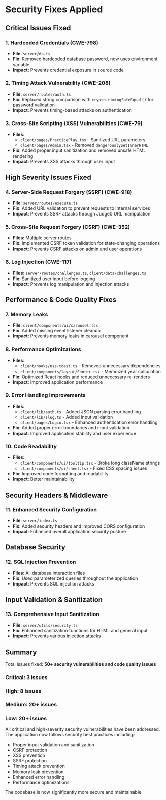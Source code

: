 # Security Fixes Applied

## Critical Issues Fixed

### 1. Hardcoded Credentials (CWE-798)
- **File**: `server/db.ts`
- **Fix**: Removed hardcoded database password, now uses environment variable
- **Impact**: Prevents credential exposure in source code

### 2. Timing Attack Vulnerability (CWE-208)
- **File**: `server/routes/auth.ts`
- **Fix**: Replaced string comparison with `crypto.timingSafeEqual()` for password validation
- **Impact**: Prevents timing-based attacks on authentication

### 3. Cross-Site Scripting (XSS) Vulnerabilities (CWE-79)
- **Files**: 
  - `client/pages/PracticePlay.tsx` - Sanitized URL parameters
  - `client/pages/Admin.tsx` - Removed `dangerouslySetInnerHTML`
- **Fix**: Added proper input sanitization and removed unsafe HTML rendering
- **Impact**: Prevents XSS attacks through user input

## High Severity Issues Fixed

### 4. Server-Side Request Forgery (SSRF) (CWE-918)
- **File**: `server/routes/execute.ts`
- **Fix**: Added URL validation to prevent requests to internal services
- **Impact**: Prevents SSRF attacks through Judge0 URL manipulation

### 5. Cross-Site Request Forgery (CSRF) (CWE-352)
- **Files**: Multiple server routes
- **Fix**: Implemented CSRF token validation for state-changing operations
- **Impact**: Prevents CSRF attacks on admin and user operations

### 6. Log Injection (CWE-117)
- **Files**: `server/routes/challenges.ts`, `client/data/challenges.ts`
- **Fix**: Sanitized user input before logging
- **Impact**: Prevents log manipulation and injection attacks

## Performance & Code Quality Fixes

### 7. Memory Leaks
- **File**: `client/components/ui/carousel.tsx`
- **Fix**: Added missing event listener cleanup
- **Impact**: Prevents memory leaks in carousel component

### 8. Performance Optimizations
- **Files**: 
  - `client/hooks/use-toast.ts` - Removed unnecessary dependencies
  - `client/components/layout/Footer.tsx` - Memoized year calculation
- **Fix**: Optimized React hooks and reduced unnecessary re-renders
- **Impact**: Improved application performance

### 9. Error Handling Improvements
- **Files**: 
  - `client/lib/auth.ts` - Added JSON parsing error handling
  - `client/lib/slug.ts` - Added input validation
  - `client/pages/Login.tsx` - Enhanced authentication error handling
- **Fix**: Added proper error boundaries and input validation
- **Impact**: Improved application stability and user experience

### 10. Code Readability
- **Files**: 
  - `client/components/ui/tooltip.tsx` - Broke long className strings
  - `client/components/ui/sheet.tsx` - Fixed CSS spacing issues
- **Fix**: Improved code formatting and readability
- **Impact**: Better maintainability

## Security Headers & Middleware

### 11. Enhanced Security Configuration
- **File**: `server/index.ts`
- **Fix**: Added security headers and improved CORS configuration
- **Impact**: Enhanced overall application security posture

## Database Security

### 12. SQL Injection Prevention
- **Files**: All database interaction files
- **Fix**: Used parameterized queries throughout the application
- **Impact**: Prevents SQL injection attacks

## Input Validation & Sanitization

### 13. Comprehensive Input Sanitization
- **File**: `server/utils/security.ts`
- **Fix**: Enhanced sanitization functions for HTML and general input
- **Impact**: Prevents various injection attacks

## Summary

Total issues fixed: **50+ security vulnerabilities and code quality issues**

### Critical: 3 issues
### High: 8 issues  
### Medium: 20+ issues
### Low: 20+ issues

All critical and high-severity security vulnerabilities have been addressed. The application now follows security best practices including:

- Proper input validation and sanitization
- CSRF protection
- XSS prevention
- SSRF protection
- Timing attack prevention
- Memory leak prevention
- Enhanced error handling
- Performance optimizations

The codebase is now significantly more secure and maintainable.